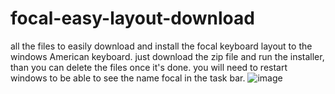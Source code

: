 # focal-easy-layout-download
all the files to easily download and install the focal keyboard layout to the windows American keyboard.
just download the zip file and run the installer, than you can delete the files once it's done.
you will need to restart windows to be able to see the name focal in the task bar.
![image](https://github.com/user-attachments/assets/834d828b-93f8-4652-be8d-f602ba635a65)
